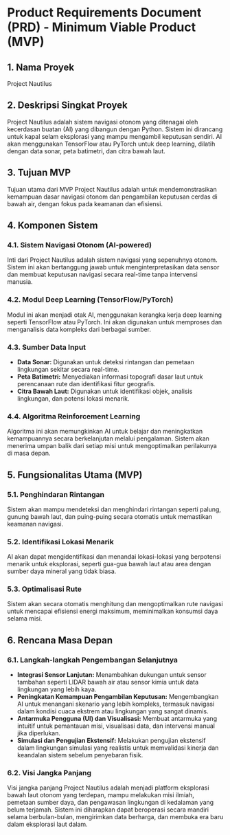 # Product Requirements Document (PRD) - Minimum Viable Product (MVP)

## 1. Nama Proyek
Project Nautilus

## 2. Deskripsi Singkat Proyek
Project Nautilus adalah sistem navigasi otonom yang ditenagai oleh kecerdasan buatan (AI) yang dibangun dengan Python. Sistem ini dirancang untuk kapal selam eksplorasi yang mampu mengambil keputusan sendiri. AI akan menggunakan TensorFlow atau PyTorch untuk deep learning, dilatih dengan data sonar, peta batimetri, dan citra bawah laut.

## 3. Tujuan MVP
Tujuan utama dari MVP Project Nautilus adalah untuk mendemonstrasikan kemampuan dasar navigasi otonom dan pengambilan keputusan cerdas di bawah air, dengan fokus pada keamanan dan efisiensi.

## 4. Komponen Sistem

### 4.1. Sistem Navigasi Otonom (AI-powered)
Inti dari Project Nautilus adalah sistem navigasi yang sepenuhnya otonom. Sistem ini akan bertanggung jawab untuk menginterpretasikan data sensor dan membuat keputusan navigasi secara real-time tanpa intervensi manusia.

### 4.2. Modul Deep Learning (TensorFlow/PyTorch)
Modul ini akan menjadi otak AI, menggunakan kerangka kerja deep learning seperti TensorFlow atau PyTorch. Ini akan digunakan untuk memproses dan menganalisis data kompleks dari berbagai sumber.

### 4.3. Sumber Data Input
*   **Data Sonar:** Digunakan untuk deteksi rintangan dan pemetaan lingkungan sekitar secara real-time.
*   **Peta Batimetri:** Menyediakan informasi topografi dasar laut untuk perencanaan rute dan identifikasi fitur geografis.
*   **Citra Bawah Laut:** Digunakan untuk identifikasi objek, analisis lingkungan, dan potensi lokasi menarik.

### 4.4. Algoritma Reinforcement Learning
Algoritma ini akan memungkinkan AI untuk belajar dan meningkatkan kemampuannya secara berkelanjutan melalui pengalaman. Sistem akan menerima umpan balik dari setiap misi untuk mengoptimalkan perilakunya di masa depan.

## 5. Fungsionalitas Utama (MVP)

### 5.1. Penghindaran Rintangan
Sistem akan mampu mendeteksi dan menghindari rintangan seperti palung, gunung bawah laut, dan puing-puing secara otomatis untuk memastikan keamanan navigasi.

### 5.2. Identifikasi Lokasi Menarik
AI akan dapat mengidentifikasi dan menandai lokasi-lokasi yang berpotensi menarik untuk eksplorasi, seperti gua-gua bawah laut atau area dengan sumber daya mineral yang tidak biasa.

### 5.3. Optimalisasi Rute
Sistem akan secara otomatis menghitung dan mengoptimalkan rute navigasi untuk mencapai efisiensi energi maksimum, meminimalkan konsumsi daya selama misi.

## 6. Rencana Masa Depan

### 6.1. Langkah-langkah Pengembangan Selanjutnya
*   **Integrasi Sensor Lanjutan:** Menambahkan dukungan untuk sensor tambahan seperti LIDAR bawah air atau sensor kimia untuk data lingkungan yang lebih kaya.
*   **Peningkatan Kemampuan Pengambilan Keputusan:** Mengembangkan AI untuk menangani skenario yang lebih kompleks, termasuk navigasi dalam kondisi cuaca ekstrem atau lingkungan yang sangat dinamis.
*   **Antarmuka Pengguna (UI) dan Visualisasi:** Membuat antarmuka yang intuitif untuk pemantauan misi, visualisasi data, dan intervensi manual jika diperlukan.
*   **Simulasi dan Pengujian Ekstensif:** Melakukan pengujian ekstensif dalam lingkungan simulasi yang realistis untuk memvalidasi kinerja dan keandalan sistem sebelum penyebaran fisik.

### 6.2. Visi Jangka Panjang
Visi jangka panjang Project Nautilus adalah menjadi platform eksplorasi bawah laut otonom yang terdepan, mampu melakukan misi ilmiah, pemetaan sumber daya, dan pengawasan lingkungan di kedalaman yang belum terjamah. Sistem ini diharapkan dapat beroperasi secara mandiri selama berbulan-bulan, mengirimkan data berharga, dan membuka era baru dalam eksplorasi laut dalam.
